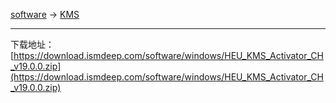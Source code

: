
[software](/software) -> [KMS](/software/kms)

---

下载地址：[https://download.ismdeep.com/software/windows/HEU_KMS_Activator_CH_v19.0.0.zip](https://download.ismdeep.com/software/windows/HEU_KMS_Activator_CH_v19.0.0.zip)